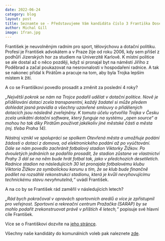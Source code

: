 ```yaml
---
date: 2022-06-24
category: blog
layout: post
title: Seznamte se - Představujeme Vám kandidáta číslo 3 Františka Doseděla
author: Michal Gill
image: 1fran.jpg
---
```


František je neuvolněným radním pro sport, tělovýchovu a dotační politiku. Profesí je František advokátem a v Praze žije od roku 2006, kdy sem přišel z podhůří Jizerských hor za studiem na Univerzitě Karlově. K místní politice se ale dostal až o něco později, když si pronajal byt na náměstí Jiřího z Poděbrad a začal poukazovat na nesrovnalosti v hospodaření radnice. A tak se nakonec přidal k Pirátům a pracuje na tom, aby byla Trojka lepším místem k žití.

A co se Františkovi povedlo prosadit a změnit za poslední 4 roky?

*„Největší pokrok se nám na Trojce podařil udělat v dotační politice. Nově je přidělování dotací zcela transparentní, každý žadatel si může předem dohledat jasná pravidla a všechny uzavřené smlouvy o přidělených dotacích jsou následně zveřejněny. K tomuto účelu vytvořila Trojka v Česku zcela unikátní dotační software, který funguje na systému „open source“ a mohou ho tak díky Pirátům používat jakékoliv jiné městské části a města (mj. třeba Praha 14).*

*Nástroj vznikl ve spolupráci se spolkem Otevřená města a umožňuje podání žádosti o dotaci z domova, od elektronického podání až po vyúčtování. Dále se nám povedlo zachránit fotbalový stadion Viktorky Žižkov. Po dvouletých jednáních se podařilo prosadit, že stadion zůstane ve vlastnictví Prahy 3 dál se na něm bude hrát fotbal tak, jako v předchozích desetiletích. Radnice stadion na následujících 30 let pronajala fotbalovému klubu Viktoria Žižkov za symbolickou korunu s tím, že se klub bude finančně podílet na rozsáhlé rekonstrukci stadionu, která je kvůli nevyhovujícímu technickému stavu nevyhnutelná,“* uvádí František.

A na co by se František rád zaměřil v následujících letech?

*„Rád bych pokračoval v opravách sportovních areálů a více je zpřístupnil pro veřejnost. Sportovní a rekreační centrum Pražačka (SARAP) by se mohlo podařit zrekonstruovat právě v příštích 4 letech,“* popisuje své hlavní cíle František.

Více se o Františkovi dozvíte na [jeho stránce](https://praha3.pirati.cz/lide/frantisek-dosedel/).

Všechny naše kandidáty do komunálních voleb pak naleznete [zde](https://praha3.pirati.cz/volby2022/).


